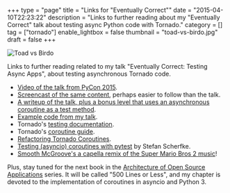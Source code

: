 +++
type = "page"
title = "Links for \"Eventually Correct\""
date = "2015-04-10T22:23:22"
description = "Links to further reading about my \"Eventually Correct\" talk about testing async Python code with Tornado."
category = []
tag = ["tornado"]
enable_lightbox = false
thumbnail = "toad-vs-birdo.jpg"
draft = false
+++

<p><img style="display:block; margin-left:auto; margin-right:auto;" src="toad-vs-birdo.jpg" alt="Toad vs Birdo" title="Toad vs Birdo" /></p>
<p>Links to further reading related to my talk "Eventually Correct: Testing Async Apps", about testing asynchronous Tornado code.</p>
<ul>
<li><a href="/pycon-video-eventually-correct-async-testing/">Video of the talk from PyCon 2015</a>.</li>
<li><a href="/screencast-of-eventually-correct-async-testing-with-tornado/">Screencast of the same content</a>, perhaps easier to follow than the talk.</li>
<li><a href="/eventually-correct-async-testing-tornado/">A writeup of the talk, plus a bonus level that uses an asynchronous coroutine as a test method</a>.</li>
<li><a href="https://github.com/ajdavis/eventuallycorrect">Example code from my talk</a>.</li>
<li>Tornado's <a href="http://tornado.readthedocs.org/en/latest/testing.html">testing documentation</a>.</li>
<li>Tornado's <a href="http://tornado.readthedocs.org/en/latest/guide/coroutines.html">coroutine guide</a>.</li>
<li><a href="/refactoring-tornado-coroutines/">Refactoring Tornado Coroutines</a>.</li>
<li><a href="http://stefan.sofa-rockers.org/2015/04/22/testing-coroutines/">Testing (asyncio) coroutines with&nbsp;pytest</a> by Stefan Scherfke.</li>
<li><a href="http://smoothmcgroove.bandcamp.com/track/super-mario-bros-2-overworld-theme">Smooth McGroove's a capella remix of the Super Mario Bros 2 music</a>!</li>
</ul>
<p>Plus, stay tuned for the next book in the <a href="http://aosabook.org/">Architecture of Open Source Applications</a> series. It will be called "500 Lines or Less", and my chapter is devoted to the implementation of coroutines in asyncio and Python 3.</p>
